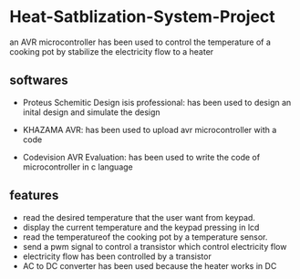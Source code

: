 # Heat-Satblization-System-Project
an AVR microcontroller has been used to control the temperature of a cooking pot by stabilize the electricity flow to a heater

## softwares
- Proteus Schemitic Design isis professional:
    has been used to design an inital design and simulate the design
	
- KHAZAMA AVR:
    has been used to upload avr microcontroller with a code
	
- Codevision AVR Evaluation: 
    has been used to write the code of microcontroller in c language 

## features
- read the desired temperature that the user want from keypad.
- display the current temperature and the keypad pressing in lcd
- read the temperatureof the cooking pot by a temperature sensor.
- send a pwm signal to control a transistor which control electricity flow
- electricity flow has been controlled by a transistor
- AC to DC converter has been used because the heater works in DC